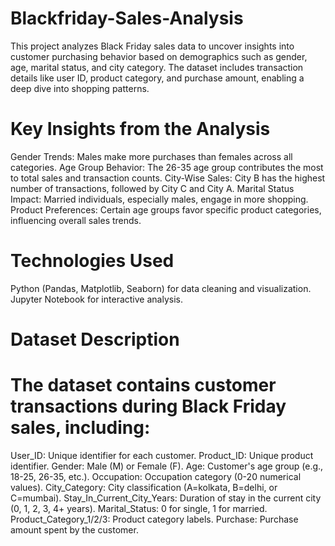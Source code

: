# Blackfriday-Sales-Analysis
This project analyzes Black Friday sales data to uncover insights into customer purchasing behavior based on demographics such as gender, age, marital status, and city category. The dataset includes transaction details like user ID, product category, and purchase amount, enabling a deep dive into shopping patterns.

# Key Insights from the Analysis
Gender Trends: Males make more purchases than females across all categories.
Age Group Behavior: The 26-35 age group contributes the most to total sales and transaction counts.
City-Wise Sales: City B has the highest number of transactions, followed by City C and City A.
Marital Status Impact: Married individuals, especially males, engage in more shopping.
Product Preferences: Certain age groups favor specific product categories, influencing overall sales trends.

# Technologies Used
Python (Pandas, Matplotlib, Seaborn) for data cleaning and visualization.
Jupyter Notebook for interactive analysis.

# Dataset Description
# The dataset contains customer transactions during Black Friday sales, including:
User_ID: Unique identifier for each customer.
Product_ID: Unique product identifier.
Gender: Male (M) or Female (F).
Age: Customer's age group (e.g., 18-25, 26-35, etc.).
Occupation: Occupation category (0-20 numerical values).
City_Category: City classification (A=kolkata, B=delhi, or C=mumbai).
Stay_In_Current_City_Years: Duration of stay in the current city (0, 1, 2, 3, 4+ years).
Marital_Status: 0 for single, 1 for married.
Product_Category_1/2/3: Product category labels.
Purchase: Purchase amount spent by the customer.
